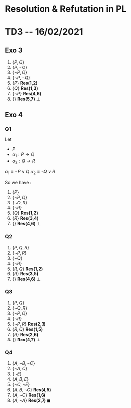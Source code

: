 # Resolution & Refutation in PL 

# TD3 -- 16/02/2021
## Exo 3
1. $\{P,Q\}$
2. $\{P,\lnot Q\}$
3. $\{\lnot P, Q\}$
4. $\{\lnot P,\lnot Q\}$
5. $\{P\}$ **Res(1,2)**
6. $\{Q\}$ **Res(1,3)**
7. $\{\lnot P\}$ **Res(4,6)**
8. $\{\}$ **Res(5,7)** $\bot$

## Exo 4
### Q1
Let 
- $P$ 
- $\alpha_1 : P \rightarrow Q$ 
- $\alpha_2 : Q \rightarrow R$

$\alpha_1 \equiv \lnot P \lor Q$
$\alpha_2 \equiv \lnot Q \lor R$

So we have : 
1. $\{P\}$
2. $\{\lnot P,Q\}$
3. $\{\lnot Q,R\}$
4. $\{\lnot R\}$
5. $\{ Q \}$ **Res(1,2)**
6. $\{R\}$ **Res(3,4)** 
7. $\{\}$ **Res(4,6)** $\bot$

### Q2

1. $\{P,Q,R\}$
2. $\{\lnot P,R\}$
3. $\{\lnot Q\}$
4. $\{\lnot R\}$
5. $\{ R, Q \}$ **Res(1,2)**
6. $\{ R \}$ **Res(3,5)** 
7. $\{\}$ **Res(4,6)** $\bot$

### Q3 
1. $\{P,Q\}$
2. $\{\lnot Q,R\}$
3. $\{\lnot P,Q\}$
4. $\{\lnot R\}$
5. $\{ \lnot P, R \}$ **Res(2,3)**
6. $\{ R, Q\}$ **Res(1,5)**
7. $\{ R \}$ **Res(2,6)** 
8. $\{\}$ **Res(4,7)** $\bot$

### Q4
1. $\{A,\lnot B,\lnot C\}$
2. $\{\lnot A,C\}$
3. $\{\lnot E\}$
4. $\{A,B,E\}$
5. $\{\lnot C,\lnot E\}$
6. $\{ A, B,\lnot C\}$ **Res(4,5)**
7. $\{ A, \lnot C\}$ **Res(1,6)**
8. $\{ A ,\lnot A\}$ **Res(2,7)** $\blacksquare$

<!-- TODO --- Execute DPLL algorithm  -->